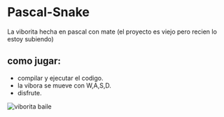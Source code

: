 # Pascal-Snake
La viborita hecha en pascal con mate (el proyecto es viejo pero recien lo estoy subiendo)

## como jugar: 

- compilar y ejecutar el codigo.
- la vibora se mueve con W,A,S,D.
- disfrute.

![viborita baile](https://i.gifer.com/origin/c8/c805d3b687e68efdc38a0008cd152252_w200.gif)
